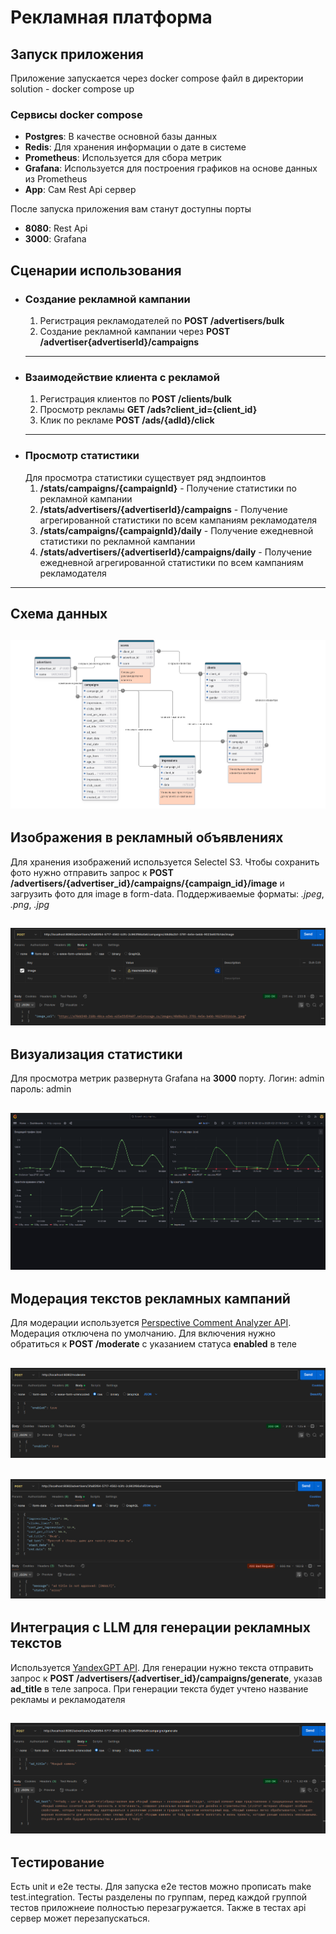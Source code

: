# Рекламная платформа


## Запуск приложения

Приложение запускается через docker compose файл в директории solution - docker compose up

### Сервисы docker compose

- **Postgres**: В качестве основной базы данных
- **Redis**: Для хранения информации о дате в системе
- **Prometheus**: Используется для сбора метрик
- **Grafana**: Используется для построения графиков на основе данных из Prometheus
- **App**: Сам Rest Api сервер

После запуска приложения вам станут доступны порты

- **8080**: Rest Api
- **3000**: Grafana

## Сценарии использования

* ###  Создание рекламной кампании
  1. Регистрация рекламодателей по **POST /advertisers/bulk**
  2. Создание рекламной кампании через **POST /advertiser{advertiserId}/campaigns**
   ---
* ### Взаимодействие клиента с рекламой
  1. Регистрация клиентов по **POST /clients/bulk**
  2. Просмотр рекламы **GET /ads?client_id={client_id}**
  3. Клик по рекламе **POST /ads/{adId}/click**
    ---
* ### Просмотр статистики
    Для просмотра статистики существует ряд эндпоинтов
    1. **/stats/campaigns/{campaignId}** - Получение статистики по рекламной кампании
    2. **/stats/advertisers/{advertiserId}/campaigns** - Получение агрегированной статистики по всем кампаниям рекламодателя
    3. **/stats/campaigns/{campaignId}/daily** - Получение ежедневной статистики по рекламной кампании
    4. **/stats/advertisers/{advertiserId}/campaigns/daily** - Получение ежедневной агрегированной статистики по всем кампаниям рекламодателя
---
## Схема данных
![Схема](images/db.png)
---
## Изображения в рекламный объявлениях

Для хранения изображений используется Selectel S3. Чтобы сохранить фото нужно отправить запрос к **POST /advertisers/{advertiser_id}/campaigns/{campaign_id}/image** и загрузить фото для image в form-data. Поддерживаемые форматы: *.jpeg*, *.png*, *.jpg*

![Фото](images/s3.png)
---
## Визуализация статистики
Для просмотра метрик развернута Grafana на **3000** порту. Логин: admin пароль: admin

![Статистика](images/grafana.png)
---
## Модерация текстов рекламных кампаний
Для модерации используется [Perspective Comment Analyzer API](https://www.perspectiveapi.com/). Модерация отключена по умолчанию. Для включения нужно обратиться к **POST /moderate** с указанием статуса **enabled** в теле

![Модерация](images/moderate.png)
---
![Пример](images/moderate2.png)
---
## Интеграция с LLM для генерации рекламных текстов
Используется [YandexGPT API](https://yandex.cloud/ru/services/yandexgpt). Для генерации нужно текста отправить запрос к **POST /advertisers/{advertiser_id}/campaigns/generate**, указав **ad_title** в теле запроса. При генерации текста будет учтено название рекламы и рекламодателя

![Генерация](images/gpt.png)
---
## Тестирование
Есть unit и e2e тесты. Для запуска e2e тестов можно прописать make test.integration. Тесты разделены по группам, перед каждой группой тестов приложнеие полностью перезагружается. Также в тестах api сервер может перезапускаться.